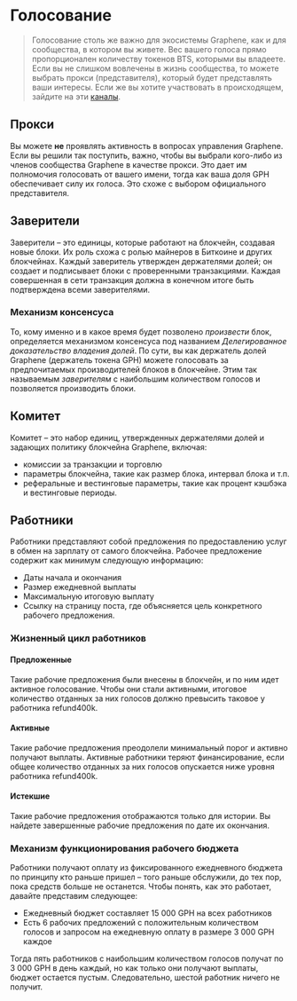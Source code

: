 # Голосование

> Голосование столь же важно для экосистемы Graphene, как и для сообщества, в котором вы живете. Вес вашего голоса прямо пропорционален количеству токенов BTS, которыми вы владеете. Если вы не слишком вовлечены в жизнь сообщества, то можете выбрать прокси (представителя), который будет представлять ваши интересы. Если же вы хотите участвовать в происходящем, зайдите на эти [каналы](/help/introduction/bitshares).

## Прокси

Вы можете **не** проявлять активность в вопросах управления Graphene. Если вы решили так поступить, важно, чтобы вы выбрали кого-либо из членов сообщества Graphene в качестве прокси. Это дает им полномочия голосовать от вашего имени, тогда как ваша доля GPH обеспечивает силу их голоса. Это схоже с выбором официального представителя.

## Заверители

Заверители – это единицы, которые работают на блокчейн, создавая новые блоки. Их роль схожа с ролью майнеров в Биткоине и других блокчейнах. Каждый заверитель утвержден держателями долей; он создает и подписывает блоки с проверенными транзакциями. Каждая совершенная в сети транзакция должна в конечном итоге быть подтверждена всеми заверителями.

### Механизм консенсуса

То, кому именно и в какое время будет позволено *произвести* блок, определяется механизмом консенсуса под названием *Делегированное доказательство владения долей*. По сути, вы как держатель долей Graphene (держатель токена GPH) можете голосовать за предпочитаемых производителей блоков в блокчейне. Этим так называемым *заверителям* с наибольшим количеством голосов и позволяется производить блоки.

## Комитет

Комитет – это набор единиц, утвержденных держателями долей и задающих политику блокчейна Graphene, включая:

* комиссии за транзакции и торговлю
* параметры блокчейна, такие как размер блока, интервал блока и т.п.
* реферальные и вестинговые параметры, такие как процент кэшбэка и вестинговые периоды.

## Работники

Работники представляют собой предложения по предоставлению услуг в обмен на зарплату от самого блокчейна. Рабочее предложение содержит как минимум следующую информацию:

* Даты начала и окончания
* Размер ежедневной выплаты
* Максимальную итоговую выплату
* Ссылку на страницу поста, где объясняется цель конкретного рабочего предложения.

### Жизненный цикл работников

#### Предложенные

Такие рабочие предложения были внесены в блокчейн, и по ним идет активное голосование. Чтобы они стали активными, итоговое количество отданных за них голосов должно превысить таковое у работника refund400k.

#### Активные

Такие рабочие предложения преодолели минимальный порог и активно получают выплаты. Активные работники теряют финансирование, если общее количество отданных за них голосов опускается ниже уровня работника refund400k.

#### Истекшие

Такие рабочие предложения отображаются только для истории. Вы найдете завершенные рабочие предложения по дате их окончания.

### Механизм функционирования рабочего бюджета

Работники получают оплату из фиксированного ежедневного бюджета по принципу кто раньше пришел – того раньше обслужили, до тех пор, пока средств больше не останется. Чтобы понять, как это работает, давайте представим следующее:

* Ежедневный бюджет составляет 15 000 GPH на всех работников
* Есть 6 рабочих предложений с положительным количеством голосов и запросом на ежедневную оплату в размере 3 000 GPH каждое

Тогда пять работников с наибольшим количеством голосов получат по 3 000 GPH в день каждый, но как только они получают выплаты, бюджет остается пустым. Следовательно, шестой работник ничего не получит.